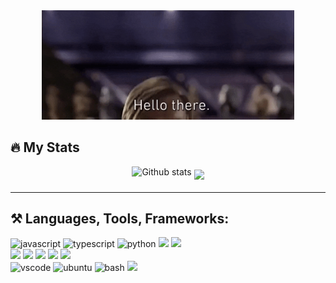 <div align="center">
<img src="https://raw.githubusercontent.com/lenston19/lenston19/master/Hello%20There.gif" width="80%">
</div>

## :fire: My Stats
<div align="center">
 <img align="center" src="https://github-readme-streak-stats.herokuapp.com/?user=lenston19&theme=dark&background=000000" alt="Github stats" style="margin-bottom: 10px" /> 
 <img align="center" src="https://github-readme-stats.vercel.app/api/top-langs/?username=lenston19&layout=compact&theme=vision-friendly-dark" /> 
</div>

<hr>

## :hammer_and_pick: Languages, Tools, Frameworks:

<div>
 <img src="https://cdn.jsdelivr.net/gh/devicons/devicon/icons/javascript/javascript-original.svg" alt="javascript" width="80" />
 <img src="https://cdn.jsdelivr.net/gh/devicons/devicon/icons/typescript/typescript-original.svg" alt="typescript" width="80" />
 <img src="https://cdn.jsdelivr.net/gh/devicons/devicon/icons/python/python-original.svg" alt="python" width="80" /> 
 <img src="https://cdn.jsdelivr.net/gh/devicons/devicon/icons/django/django-plain.svg" width="80" />
 <img src="https://cdn.jsdelivr.net/gh/devicons/devicon/icons/html5/html5-original.svg"  width="80"/>
</div>
<div>
 <img src="https://cdn.jsdelivr.net/gh/devicons/devicon/icons/css3/css3-original.svg"  width="80"/>
 <img src="https://cdn.jsdelivr.net/gh/devicons/devicon/icons/sass/sass-original.svg" width="80" />
 <img src="https://cdn.jsdelivr.net/gh/devicons/devicon/icons/vuejs/vuejs-original.svg" width="80" />
<img src="https://cdn.jsdelivr.net/gh/devicons/devicon/icons/vuetify/vuetify-original.svg" width="80" />
<img src="https://cdn.quasar.dev/logo-v2/svg/logo.svg" width="80"/>
</div>
<div>
 <img src="https://cdn.jsdelivr.net/gh/devicons/devicon/icons/vscode/vscode-original.svg" alt="vscode" width="80" />
 <img src="https://cdn.jsdelivr.net/gh/devicons/devicon/icons/ubuntu/ubuntu-plain.svg" alt="ubuntu" width="80" />
 <img src="https://cdn.jsdelivr.net/gh/devicons/devicon/icons/bash/bash-original.svg" alt="bash" width="80" />
 <img src="https://cdn.jsdelivr.net/gh/devicons/devicon/icons/git/git-original.svg" width="80" /> 
</div>